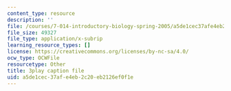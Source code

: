 ```yaml
---
content_type: resource
description: ''
file: /courses/7-014-introductory-biology-spring-2005/a5de1cec37afe4eb2c20eb2126ef0f1e_gaHQ_1Sp5_s.srt
file_size: 49327
file_type: application/x-subrip
learning_resource_types: []
license: https://creativecommons.org/licenses/by-nc-sa/4.0/
ocw_type: OCWFile
resourcetype: Other
title: 3play caption file
uid: a5de1cec-37af-e4eb-2c20-eb2126ef0f1e
---
```

